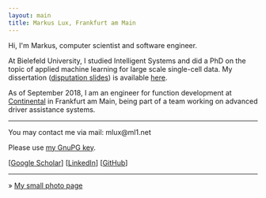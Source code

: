 ```yaml
---
layout: main
title: Markus Lux, Frankfurt am Main
---
```


Hi, I'm Markus, computer scientist and software engineer.

At Bielefeld University, I studied Intelligent Systems and did a PhD on the topic of applied machine learning for large scale single-cell data. My dissertation ([disputation slides](files/disputation.pdf)) is available [here](https://pub.uni-bielefeld.de/publication/2919673).

As of September 2018, I am an engineer for function development at [Continental](https://www.continental-corporation.com/en) in Frankfurt am Main, being part of a team working on advanced driver assistance systems.

<hr/>

You may contact me via mail: m<span style="display: none">AS=)§("</span>l<span style="display:
none">dz8(-lq</span>u<span style="display: none">%$Wao</span>x@ml<span style="display:
none">=AD"!fa</span>1.net

Please use [my GnuPG key](mlux.asc).

[[Google Scholar](https://scholar.google.de/citations?user=qUFFeisAAAAJ)]   [[LinkedIn](https://www.linkedin.com/in/markus-lux-a88058107/)]   [[GitHub](https://github.com/mlux86)]

<hr/>

&raquo; [My small photo page](/photos)

